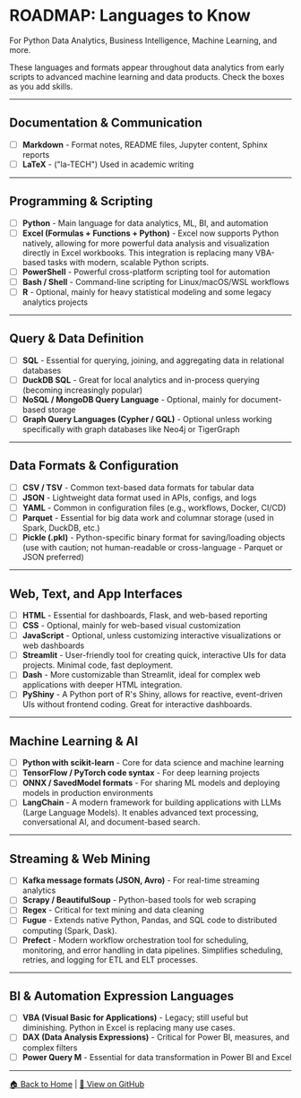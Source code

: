# ROADMAP: Languages to Know  

For Python Data Analytics, Business Intelligence, Machine Learning, and more.

These languages and formats appear throughout data analytics from early scripts to advanced machine learning and data products. Check the boxes as you add skills. 

---

## Documentation & Communication

- [ ] **Markdown** - Format notes, README files, Jupyter content, Sphinx reports
- [ ] **LaTeX** - ("la-TECH") Used in academic writing

---

## Programming & Scripting

- [ ] **Python** - Main language for data analytics, ML, BI, and automation
- [ ] **Excel (Formulas + Functions + Python)** - Excel now supports Python natively, allowing for more powerful data analysis and visualization directly in Excel workbooks. This integration is replacing many VBA-based tasks with modern, scalable Python scripts.
- [ ] **PowerShell** - Powerful cross-platform scripting tool for automation
- [ ] **Bash / Shell** - Command-line scripting for Linux/macOS/WSL workflows
- [ ] **R** - Optional, mainly for heavy statistical modeling and some legacy analytics projects

---

## Query & Data Definition

- [ ] **SQL** - Essential for querying, joining, and aggregating data in relational databases
- [ ] **DuckDB SQL** - Great for local analytics and in-process querying (becoming increasingly popular)
- [ ] **NoSQL / MongoDB Query Language** -  Optional, mainly for document-based storage
- [ ] **Graph Query Languages (Cypher / GQL)** - Optional unless working specifically with graph databases like Neo4j or TigerGraph

---

## Data Formats & Configuration

- [ ] **CSV / TSV** - Common text-based data formats for tabular data
- [ ] **JSON** - Lightweight data format used in APIs, configs, and logs
- [ ] **YAML** - Common in configuration files (e.g., workflows, Docker, CI/CD)
- [ ] **Parquet** -  Essential for big data work and columnar storage (used in Spark, DuckDB, etc.)
- [ ] **Pickle (.pkl)** - Python-specific binary format for saving/loading objects (use with caution; not human-readable or cross-language - Parquet or JSON preferred)

---

## Web, Text, and App Interfaces

- [ ] **HTML** - Essential for dashboards, Flask, and web-based reporting
- [ ] **CSS** - Optional, mainly for web-based visual customization
- [ ] **JavaScript** - Optional, unless customizing interactive visualizations or web dashboards
- [ ] **Streamlit** - User-friendly tool for creating quick, interactive UIs for data projects. Minimal code, fast deployment.
- [ ] **Dash** - More customizable than Streamlit, ideal for complex web applications with deeper HTML integration.
- [ ] **PyShiny** - A Python port of R's Shiny, allows for reactive, event-driven UIs without frontend coding. Great for interactive dashboards.

---

## Machine Learning & AI

- [ ] **Python with scikit-learn** - Core for data science and machine learning
- [ ] **TensorFlow / PyTorch code syntax** - For deep learning projects
- [ ] **ONNX / SavedModel formats** - For sharing ML models and deploying models in production environments
- [ ] **LangChain** - A modern framework for building applications with LLMs (Large Language Models). It enables advanced text processing, conversational AI, and document-based search.

---

## Streaming & Web Mining

- [ ] **Kafka message formats (JSON, Avro)** - For real-time streaming analytics
- [ ] **Scrapy / BeautifulSoup** - Python-based tools for web scraping
- [ ] **Regex** - Critical for text mining and data cleaning
- [ ] **Fugue** - Extends native Python, Pandas, and SQL code to distributed computing (Spark, Dask).
- [ ] **Prefect** - Modern workflow orchestration tool for scheduling, monitoring, and error handling in data pipelines. Simplifies scheduling, retries, and logging for ETL and ELT processes.

---

## BI & Automation Expression Languages

- [ ] **VBA (Visual Basic for Applications)** - Legacy; still useful but diminishing. Python in Excel is replacing many use cases.
- [ ] **DAX (Data Analysis Expressions)** - Critical for Power BI, measures, and complex filters
- [ ] **Power Query M** - Essential for data transformation in Power BI and Excel

---

[🏠 Back to Home](https://denisecase.github.io/pro-analytics-01/) | [🔗 View on GitHub](https://github.com/denisecase/pro-analytics-01)

